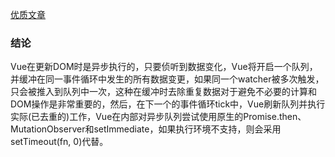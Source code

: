 [优质文章](https://www.cnblogs.com/WindrunnerMax/p/14429426.html)

### 结论

Vue在更新DOM时是异步执行的，只要侦听到数据变化，Vue将开启一个队列，并缓冲在同一事件循环中发生的所有数据变更，如果同一个watcher被多次触发，只会被推入到队列中一次，这种在缓冲时去除重复数据对于避免不必要的计算和DOM操作是非常重要的，然后，在下一个的事件循环tick中，Vue刷新队列并执行实际(已去重的)工作，Vue在内部对异步队列尝试使用原生的Promise.then、MutationObserver和setImmediate，如果执行环境不支持，则会采用setTimeout(fn, 0)代替。
